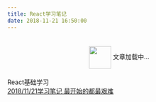 ```yaml
---
title: React学习笔记
date: 2018-11-21 16:50:00
---
```


<script type="text/javascript" src="https://fs.andylistudio.com/blog/static/scripts/loadListCss.jss" defer="defer"></script>

<div class="loading" style="text-align: center; padding: 20px 0;">
  <img src="https://fs.andylistudio.com/1542790509399.gif" style="width: 50px; display: inline-block; vertical-align: middle;" /> 文章加载中...
</div>
<div class="container 2017">
  <div class="header"><i class="icon-bookmark"></i>React基础学习</div>
  <div class="content">
    <div class="link-item">
      <a href="posts/20181121.html" target="_blank">
        <span class="title">2018/11/21学习笔记</span>
        <span class="des">最开始的都最艰难</span>
      </a>
    </div>
  </div>
</div>
